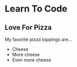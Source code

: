 # Learn To Code
## Love For Pizza

My favorite pizza toppings are...

* Cheese
* More cheese
* Even more cheese
